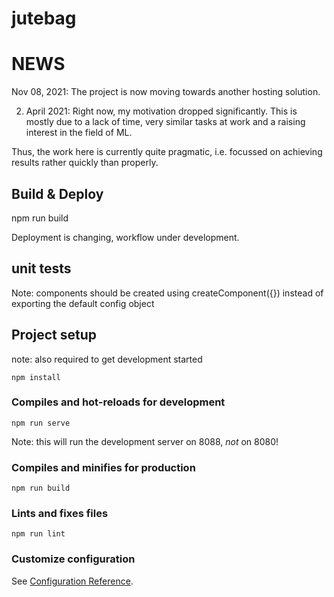 # jutebag

# NEWS

Nov 08, 2021: The project is now moving towards another hosting solution.

2. April 2021: Right now, my motivation dropped significantly. This is mostly
   due to a lack of time, very similar tasks at work and a raising interest in
   the field of ML.

Thus, the work here is currently quite pragmatic, i.e. focussed on achieving
results rather quickly than properly.

## Build & Deploy

npm run build

Deployment is changing, workflow under development.

## unit tests

Note: components should be created using createComponent({}) instead of exporting the default config object

## Project setup

note: also required to get development started

```
npm install
```

### Compiles and hot-reloads for development

```
npm run serve
```

Note: this will run the development server on 8088, _not_ on 8080!

### Compiles and minifies for production

```
npm run build
```

### Lints and fixes files

```
npm run lint
```

### Customize configuration

See [Configuration Reference](https://cli.vuejs.org/config/).
